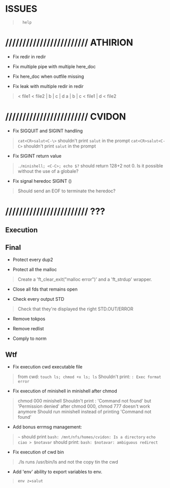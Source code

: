 
#           ISSUES

>       help

# //////////////////////// ATHIRION

- Fix redir in redir

- Fix multiple pipe with multiple here_doc

- Fix here_doc when outfile missing

- Fix leak with multiple redir in redir
> < file1 < file2 | b | c | d
> a | b | c < file1 | d < file2

# //////////////////////// CVIDON

- Fix SIGQUIT and SIGINT handling
> `cat<CR>salut<C-\>` shouldn't print `salut` in the prompt
> `cat<CR>salut<C-C>` shouldn't print `salut` in the prompt

- Fix SIGINT return value
> `./minishell; <C-C>; echo $?` should return 128+2 not 0.
> Is it possible without the use of a globale?

- Fix signal heredoc SIGINT (<C-C>)
> Should send an EOF to terminate the heredoc?

# //////////////////////// ???

##  Execution

##  Final

- Protect every dup2

- Protect all the malloc
> Create a 'ft_clear_exit("malloc error")' and a 'ft_strdup' wrapper.

- Close all fds that remains open

- Check every output STD
> Check that they're displayed the right STD.OUT/ERROR

- Remove tokpos
- Remove redlist

- Comply to norm

##  Wtf

- Fix execution cwd executable file
> from cwd: `touch ls; chmod +x ls; ls`
> Shouldn't print: `: Exec format error`

- Fix execution of minishell in minishell after chmod
> chmod 000 minishell
> Shouldn't print : 'Command not found' but 'Permission denied'
> after chmod 000, chmod 777 doesn't work anymore
> Should run minishell instead of printing 'Command not found'

- Add bonus errmsg management:
> `~`       should print `bash: /mnt/nfs/homes/cvidon: Is a directory`
> `echo ciao > $notavar`    should print: `bash: $notavar: ambiguous redirect`

- Fix execution of cwd bin
> ./ls runs /usr/bin/ls and not the copy tin the cwd

- Add 'env' ability to export variables to env.
> `env z=salut`

